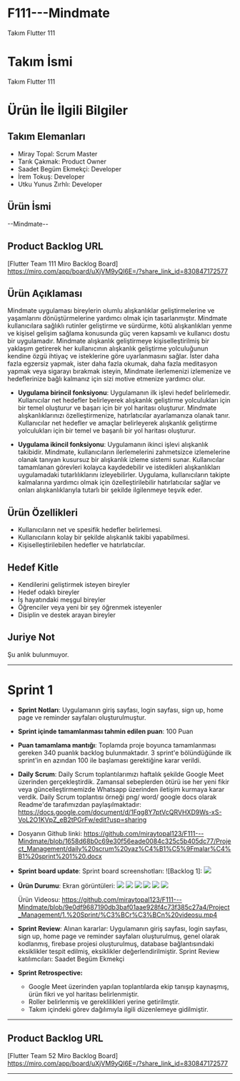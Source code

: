 # F111---Mindmate
Takım Flutter 111


# **Takım İsmi**

Takım Flutter 111

# Ürün İle İlgili Bilgiler

## Takım Elemanları
- Miray Topal: Scrum Master 
- Tarık Çakmak: Product Owner
- Saadet Begüm Ekmekçi: Developer
- İrem Tokuş: Developer
- Utku Yunus Zırhlı: Developer

## Ürün İsmi

--Mindmate--

## Product Backlog URL

[Flutter Team 111 Miro Backlog Board] https://miro.com/app/board/uXjVM9yQl6E=/?share_link_id=830847172577

## Ürün Açıklaması

Mindmate uygulaması bireylerin olumlu alışkanlıklar geliştirmelerine ve yaşamlarını dönüştürmelerine yardımcı olmak için tasarlanmıştır. Mindmate kullanıcılara sağlıklı rutinler geliştirme ve sürdürme, kötü alışkanlıkları yenme ve kişisel gelişim sağlama konusunda güç veren kapsamlı ve kullanıcı dostu bir uygulamadır. Mindmate alışkanlık geliştirmeye kişiselleştirilmiş bir yaklaşım getirerek her kullanıcının alışkanlık geliştirme yolculuğunun kendine özgü ihtiyaç ve isteklerine göre uyarlanmasını sağlar. İster daha fazla egzersiz yapmak, ister daha fazla okumak, daha fazla meditasyon yapmak veya sigarayı bırakmak isteyin, Mindmate ilerlemenizi izlemenize ve hedeflerinize bağlı kalmanız için sizi motive etmenize yardımcı olur. 


- **Uygulama birincil fonksiyonu**: Uygulamanın ilk işlevi hedef belirlemedir. Kullanıcılar net hedefler belirleyerek alışkanlık geliştirme yolculukları için bir temel oluşturur ve başarı için bir yol haritası oluşturur. Mindmate alışkanlıklarınızı özelleştirmenize, hatırlatıcılar ayarlamanıza olanak tanır. Kullanıcılar net hedefler ve amaçlar belirleyerek alışkanlık geliştirme yolculukları için bir temel ve başarılı bir yol haritası oluşturur.

- **Uygulama ikincil fonksiyonu**: Uygulamanın ikinci işlevi alışkanlık takibidir. Mindmate, kullanıcıların ilerlemelerini zahmetsizce izlemelerine olanak tanıyan kusursuz bir alışkanlık izleme sistemi sunar. Kullanıcılar tamamlanan görevleri kolayca kaydedebilir ve istedikleri alışkanlıkları uygulamadaki tutarlılıklarını izleyebilirler. Uygulama, kullanıcıların takipte kalmalarına yardımcı olmak için özelleştirilebilir hatırlatıcılar sağlar ve onları alışkanlıklarıyla tutarlı bir şekilde ilgilenmeye teşvik eder.

## Ürün Özellikleri

- Kullanıcıların net ve spesifik hedefler belirlemesi.
- Kullanıcıların kolay bir şekilde alışkanlık takibi yapabilmesi.
- Kişiselleştirilebilen hedefler ve hatırlatıcılar.

## Hedef Kitle

- Kendilerini geliştirmek isteyen bireyler
- Hedef odaklı bireyler
- İş hayatındaki meşgul bireyler
- Öğrenciler veya yeni bir şey öğrenmek isteyenler
- Disiplin ve destek arayan bireyler

## Juriye Not

Şu anlık bulunmuyor.


---

# Sprint 1

- **Sprint Notları**: Uygulamanın giriş sayfası, login sayfası, sign up, home page ve reminder sayfaları oluşturulmuştur.

- **Sprint içinde tamamlanması tahmin edilen puan**: 100 Puan


- **Puan tamamlama mantığı**: Toplamda proje boyunca tamamlanması gereken 340 puanlık backlog bulunmaktadır. 3 sprint'e bölündüğünde ilk sprint'in en azından 100 ile başlaması gerektiğine karar verildi.


- **Daily Scrum**: Daily Scrum toplantılarımızı haftalık şekilde Google Meet üzerinden gerçekleştirdik. Zamansal sebeplerden ötürü ise her yeni fikir veya güncelleştirmemizde Whatsapp üzerinden iletişim kurmaya karar verdik. Daily Scrum toplantısı örneği png/ word/ google docs olarak Readme'de tarafımızdan paylaşılmaktadır: https://docs.google.com/document/d/1Fqg8Y7ptVcQRVHXD9Ws-xS-VoL2O1KVpZ_eB2tPGrFw/edit?usp=sharing 
- Dosyanın Github linki: https://github.com/miraytopal123/F111---Mindmate/blob/1658d68b0c69e30f56eade0084c325c5b405dc77/Project_Management/daily%20scrum%20yaz%C4%B1%C5%9Fmalar%C4%B1%20sprint%201%20.docx

- **Sprint board update**: Sprint board screenshotları: 
![Backlog 1]: <img src="Project_Management/1. Sprint/sprint board 1.png" width="auto">


- **Ürün Durumu**: Ekran görüntüleri:
  <img src="Project_Management/1. Sprint/ürün durumu sprint 1.jpeg" width="auto">
  <img src="Project_Management/1. Sprint/ürün2.png" width="auto">
  <img src="Project_Management/1. Sprint/ürün3.png" width="auto">
  <img src="Project_Management/1. Sprint/ürün6.png" width="auto">
  <img src="Project_Management/1. Sprint/ürün4.png" width="auto">
  <img src="Project_Management/1. Sprint/ürün5.png" width="auto">
  
  Ürün Videosu:
  https://github.com/miraytopal123/F111---Mindmate/blob/9e0df9687190db3baf01aae928f4c73f385c27a4/Project_Management/1.%20Sprint/%C3%BCr%C3%BCn%20videosu.mp4
  
  
- **Sprint Review**: 
Alınan kararlar: Uygulamanın giriş sayfası, login sayfası, sign up, home page ve reminder sayfaları oluşturulmuş, genel olarak kodlanmış, firebase projesi oluşturulmuş, database bağlantısındaki eksiklikler tespit edilmiş, eksiklikler değerlendirilmiştir. Sprint Review katılımcıları: Saadet Begüm Ekmekçi

- **Sprint Retrospective:**
  - Google Meet üzerinden yapılan toplantılarda ekip tanışıp kaynaşmış, ürün fikri ve yol haritası belirlenmiştir.
  - Roller belirlenmiş ve gereklilikleri yerine getirilmştir.
  - Takım içindeki görev dağılımıyla ilgili düzenlemeye gidilmiştir.
 


---

## Product Backlog URL

[Flutter Team 52 Miro Backlog Board] https://miro.com/app/board/uXjVM9yQl6E=/?share_link_id=830847172577

---
